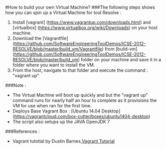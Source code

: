 #How to build your own Virtual Machine?
###The following steps shows how you can spin up a Virtual Machine for tool Resolve :

1. Install [vagrant] (https://www.vagrantup.com/downloads.html) and [virtualbox]
(https://www.virtualbox.org/wiki/Downloads) on your host machine.
2. Download the [Vagrantfile] (https://github.com/SoftwareEngineeringToolDemos/ICSE-2012-RESOLVE/blob/master/build_vm/Vagrantfile) from [build-vm] (https://github.com/SoftwareEngineeringToolDemos/ICSE-2012-RESOLVE/blob/master/build_vm) folder on your machine and save it in a folder where you want to install the VM.
3. From the host, navigate to that folder and execute the command : "vagrant up"

###Note :
 -  The Virtual Machine will boot up quickly and but the "vagrant up" command runs for nearly half an hour to complete as it provisions the VM for use when ran for the first time.
 -  Deploys Base Vagrant Box : [Ubuntu 14.04 Desktop] (https://vagrantcloud.com/box-cutter/boxes/ubuntu1404-desktop)
 -  The script also setups up the JAVA OpenJDK 7

###References :
 -  Vagrant tutotial by Dustin Barnes,[Vagrant Tutorial](http://www.dev9.com/article/2014/9/dev-environments-with-vagrant)    

